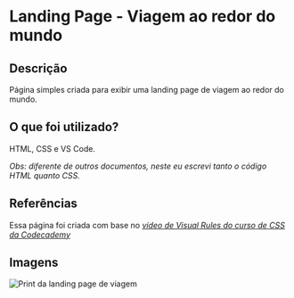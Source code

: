 # Landing Page - Viagem ao redor do mundo

## Descrição

Página simples criada para exibir uma landing page de viagem ao redor do mundo.

## O que foi utilizado?

HTML, CSS e VS Code.

<em>Obs: diferente de outros documentos, neste eu escrevi tanto o código HTML quanto CSS.</em>

## Referências

Essa página foi criada com base no <a href="https://www.youtube.com/watch?v=InA5Ff7mxrc" target="_blank"><em>vídeo de Visual Rules do curso de CSS da Codecademy</em></a>

## Imagens

![Print da landing page de viagem](visual-rules/img/screenshot.png)
